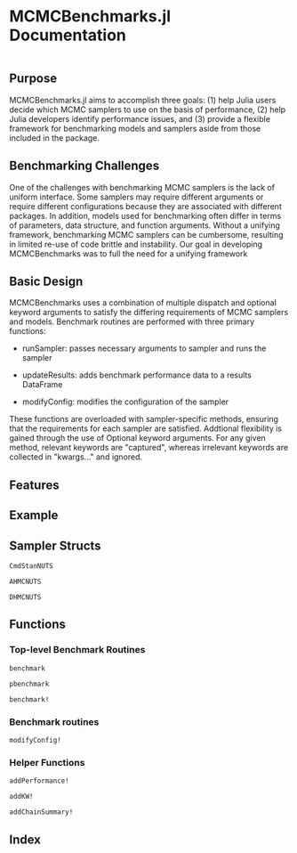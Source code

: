 # MCMCBenchmarks.jl Documentation


```@contents
```

## Purpose

MCMCBenchmarks.jl aims to accomplish three goals: (1) help Julia users decide which MCMC samplers to use on the basis of performance, (2) help Julia developers identify performance issues, and (3) provide a flexible framework for benchmarking models and samplers aside from those included in the package.

## Benchmarking Challenges

One of the challenges with benchmarking MCMC samplers is the lack of uniform interface. Some samplers may require different arguments or require different configurations because they are associated with different packages. In addition, models used for benchmarking often differ in terms of parameters, data structure, and function arguments. Without a unifying framework, benchmarking MCMC samplers can be cumbersome, resulting in limited re-use of code brittle and instability. Our goal in developing MCMCBenchmarks was to full the need for a unifying framework

## Basic Design

MCMCBenchmarks uses a combination of multiple dispatch and optional keyword arguments to satisfy the differing requirements of MCMC samplers and models. Benchmark routines are performed with three primary functions:

* runSampler: passes necessary arguments to sampler and runs the sampler

* updateResults: adds benchmark performance data to a results DataFrame

* modifyConfig: modifies the configuration of the sampler

These functions are overloaded with sampler-specific methods, ensuring that the requirements for each sampler are satisfied. Addtional flexibility is gained through the use of Optional keyword arguments. For any given method, relevant keywords are "captured", whereas irrelevant keywords are collected in "kwargs..." and ignored.

## Features

## Example 


## Sampler Structs

```@docs
CmdStanNUTS
```

```@docs
AHMCNUTS
```

```@docs
DHMCNUTS
```

## Functions

### Top-level Benchmark Routines

```@docs
benchmark
```

```@docs
pbenchmark
```

```@docs
benchmark!
```

### Benchmark routines

```@docs
modifyConfig!
```

### Helper Functions

```@docs
addPerformance!
```

```@docs
addKW!
```

```@docs
addChainSummary!
```

## Index

```@index
```
